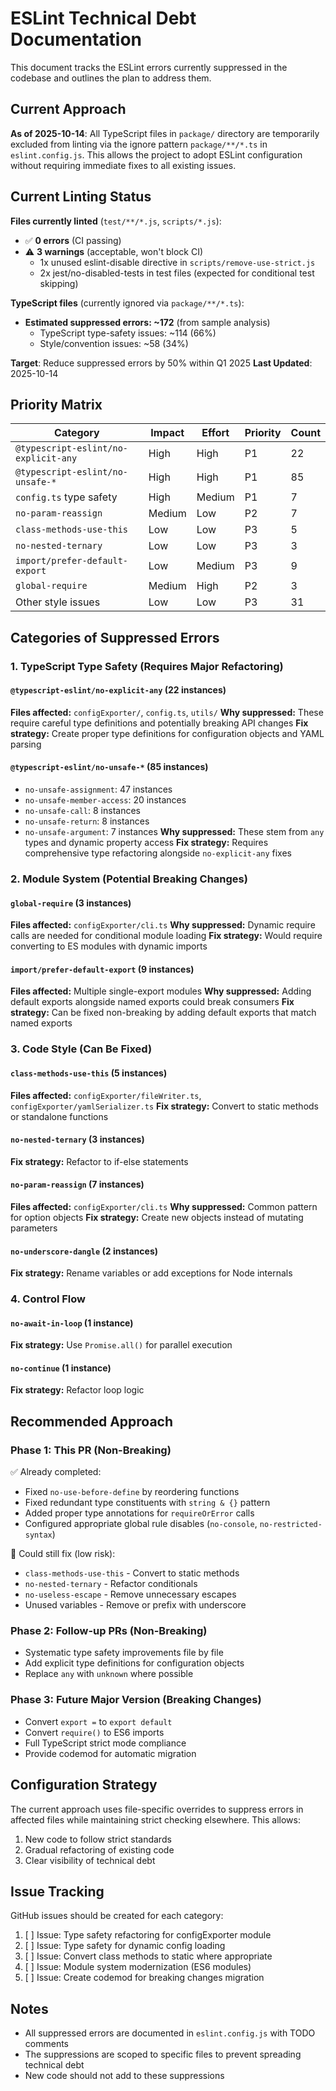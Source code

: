 # ESLint Technical Debt Documentation

This document tracks the ESLint errors currently suppressed in the codebase and outlines the plan to address them.

## Current Approach

**As of 2025-10-14**: All TypeScript files in `package/` directory are temporarily excluded from linting via the ignore pattern `package/**/*.ts` in `eslint.config.js`. This allows the project to adopt ESLint configuration without requiring immediate fixes to all existing issues.

## Current Linting Status

**Files currently linted** (`test/**/*.js`, `scripts/*.js`):

- ✅ **0 errors** (CI passing)
- ⚠️ **3 warnings** (acceptable, won't block CI)
  - 1x unused eslint-disable directive in `scripts/remove-use-strict.js`
  - 2x jest/no-disabled-tests in test files (expected for conditional test skipping)

**TypeScript files** (currently ignored via `package/**/*.ts`):

- **Estimated suppressed errors: ~172** (from sample analysis)
  - TypeScript type-safety issues: ~114 (66%)
  - Style/convention issues: ~58 (34%)

**Target**: Reduce suppressed errors by 50% within Q1 2025
**Last Updated**: 2025-10-14

## Priority Matrix

| Category                             | Impact | Effort | Priority | Count |
| ------------------------------------ | ------ | ------ | -------- | ----- |
| `@typescript-eslint/no-explicit-any` | High   | High   | P1       | 22    |
| `@typescript-eslint/no-unsafe-*`     | High   | High   | P1       | 85    |
| `config.ts` type safety              | High   | Medium | P1       | 7     |
| `no-param-reassign`                  | Medium | Low    | P2       | 7     |
| `class-methods-use-this`             | Low    | Low    | P3       | 5     |
| `no-nested-ternary`                  | Low    | Low    | P3       | 3     |
| `import/prefer-default-export`       | Low    | Medium | P3       | 9     |
| `global-require`                     | Medium | High   | P2       | 3     |
| Other style issues                   | Low    | Low    | P3       | 31    |

## Categories of Suppressed Errors

### 1. TypeScript Type Safety (Requires Major Refactoring)

#### `@typescript-eslint/no-explicit-any` (22 instances)

**Files affected:** `configExporter/`, `config.ts`, `utils/`
**Why suppressed:** These require careful type definitions and potentially breaking API changes
**Fix strategy:** Create proper type definitions for configuration objects and YAML parsing

#### `@typescript-eslint/no-unsafe-*` (85 instances)

- `no-unsafe-assignment`: 47 instances
- `no-unsafe-member-access`: 20 instances
- `no-unsafe-call`: 8 instances
- `no-unsafe-return`: 8 instances
- `no-unsafe-argument`: 7 instances
  **Why suppressed:** These stem from `any` types and dynamic property access
  **Fix strategy:** Requires comprehensive type refactoring alongside `no-explicit-any` fixes

### 2. Module System (Potential Breaking Changes)

#### `global-require` (3 instances)

**Files affected:** `configExporter/cli.ts`
**Why suppressed:** Dynamic require calls are needed for conditional module loading
**Fix strategy:** Would require converting to ES modules with dynamic imports

#### `import/prefer-default-export` (9 instances)

**Files affected:** Multiple single-export modules
**Why suppressed:** Adding default exports alongside named exports could break consumers
**Fix strategy:** Can be fixed non-breaking by adding default exports that match named exports

### 3. Code Style (Can Be Fixed)

#### `class-methods-use-this` (5 instances)

**Files affected:** `configExporter/fileWriter.ts`, `configExporter/yamlSerializer.ts`
**Fix strategy:** Convert to static methods or standalone functions

#### `no-nested-ternary` (3 instances)

**Fix strategy:** Refactor to if-else statements

#### `no-param-reassign` (7 instances)

**Files affected:** `configExporter/cli.ts`
**Why suppressed:** Common pattern for option objects
**Fix strategy:** Create new objects instead of mutating parameters

#### `no-underscore-dangle` (2 instances)

**Fix strategy:** Rename variables or add exceptions for Node internals

### 4. Control Flow

#### `no-await-in-loop` (1 instance)

**Fix strategy:** Use `Promise.all()` for parallel execution

#### `no-continue` (1 instance)

**Fix strategy:** Refactor loop logic

## Recommended Approach

### Phase 1: This PR (Non-Breaking)

✅ Already completed:

- Fixed `no-use-before-define` by reordering functions
- Fixed redundant type constituents with `string & {}` pattern
- Added proper type annotations for `requireOrError` calls
- Configured appropriate global rule disables (`no-console`, `no-restricted-syntax`)

🔧 Could still fix (low risk):

- `class-methods-use-this` - Convert to static methods
- `no-nested-ternary` - Refactor conditionals
- `no-useless-escape` - Remove unnecessary escapes
- Unused variables - Remove or prefix with underscore

### Phase 2: Follow-up PRs (Non-Breaking)

- Systematic type safety improvements file by file
- Add explicit type definitions for configuration objects
- Replace `any` with `unknown` where possible

### Phase 3: Future Major Version (Breaking Changes)

- Convert `export =` to `export default`
- Convert `require()` to ES6 imports
- Full TypeScript strict mode compliance
- Provide codemod for automatic migration

## Configuration Strategy

The current approach uses file-specific overrides to suppress errors in affected files while maintaining strict checking elsewhere. This allows:

1. New code to follow strict standards
2. Gradual refactoring of existing code
3. Clear visibility of technical debt

## Issue Tracking

GitHub issues should be created for each category:

1. [ ] Issue: Type safety refactoring for configExporter module
2. [ ] Issue: Type safety for dynamic config loading
3. [ ] Issue: Convert class methods to static where appropriate
4. [ ] Issue: Module system modernization (ES6 modules)
5. [ ] Issue: Create codemod for breaking changes migration

## Notes

- All suppressed errors are documented in `eslint.config.js` with TODO comments
- The suppressions are scoped to specific files to prevent spreading technical debt
- New code should not add to these suppressions
